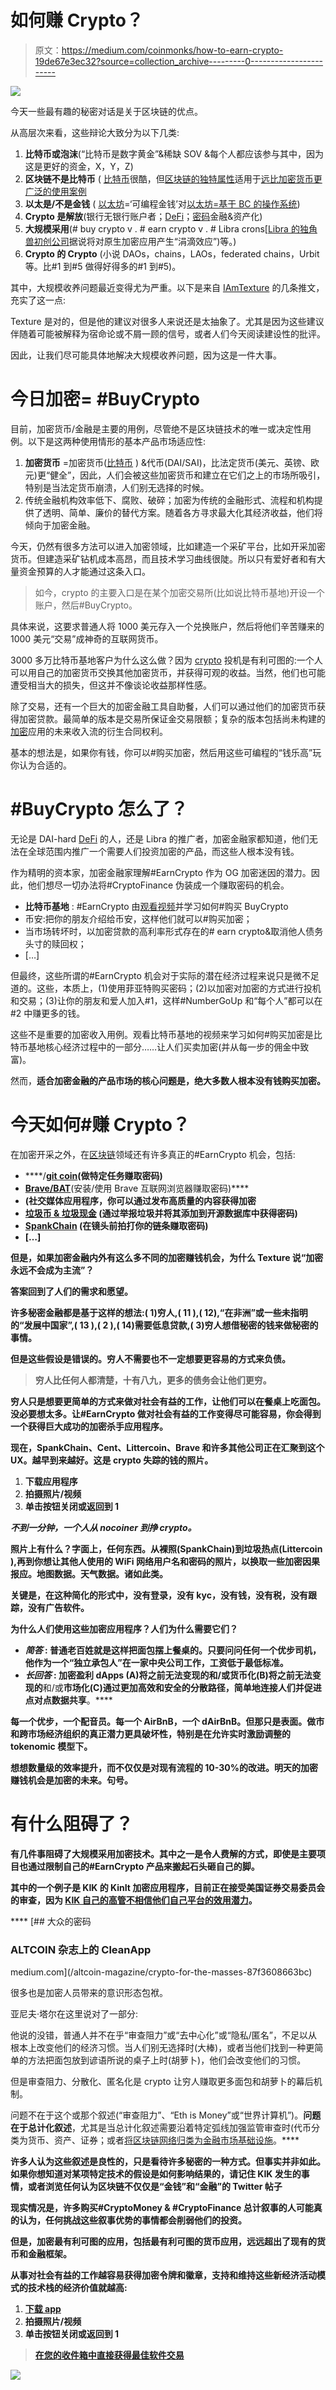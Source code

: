 # 如何赚 Crypto？

> 原文：<https://medium.com/coinmonks/how-to-earn-crypto-19de67e3ec32?source=collection_archive---------0----------------------->

![](img/364825d7cdd2d31d5afe0a6af6b9f0a6.png)

今天一些最有趣的秘密对话是关于区块链的优点。

从高层次来看，这些辩论大致分为以下几类:

1.  **比特币或泡沫**(“比特币是数字黄金”&稀缺 SOV &每个人都应该参与其中，因为这是更好的资金，X，Y，Z)
2.  **区块链不是比特币** ( [比特币](https://blog.coincodecap.com/tag/bitcoin/)很酷，但[区块链的独特属性](https://www.aclu.org/blog/privacy-technology/internet-privacy/edward-snowden-explains-blockchain-his-lawyer-and-rest-us)适用于[远比加密货币更广泛的使用案例](/cryptolawreview/token-taxonomy-frameworks-de968bf2605c)
3.  **以太是/不是金钱** ( [以太坊](https://blog.coincodecap.com/tag/ethereum/)=‘可编程金钱’对[以太坊=基于 BC 的操作系统](/altcoin-magazine/cryptos-finance-fetish-7cc88b4cf081))
4.  **Crypto 是解放**(银行无银行账户者；[DeFi](https://blog.coincodecap.com/tag/defi/)；[密码](https://blog.coincodecap.com/tag/crypto/)金融&资产化)
5.  **大规模采用**(# buy crypto v . # earn crypto v . # Libra crons[[Libra 的独角兽初创公司](/cryptolawreview/libras-endgame-7fde8704d304)据说将对原生加密应用产生“涓滴效应”)等。)
6.  **Crypto 的 Crypto** (小说 DAOs，chains，LAOs，federated chains，Urbit 等。比#1 到#5 做得好得多的#1 到#5)。

其中，大规模收养问题最近变得尤为严重。以下是来自 [IAmTexture](https://twitter.com/iamtexture) 的几条推文，充实了这一点:

Texture 是对的，但是他的建议对很多人来说还是太抽象了。尤其是因为这些建议伴随着可能被解释为宿命论或不屑一顾的信号，或者人们今天阅读建设性的批评。

因此，让我们尽可能具体地解决大规模收养问题，因为这是一件大事。

# 今日加密= #BuyCrypto

目前，加密货币/金融是主要的用例，尽管绝不是区块链技术的唯一或决定性用例。以下是这两种使用情形的基本产品市场适应性:

1.  **加密货币** =加密货币([比特币](https://blog.coincodecap.com/tag/bitcoin/) ) &代币(DAI/SAI)，比法定货币(美元、英镑、欧元)更“健全”，因此，人们会被这些加密货币和建立在它们之上的市场所吸引，特别是当法定货币崩溃，人们别无选择的时候。
2.  传统金融机构效率低下、腐败、破碎；加密为传统的金融形式、流程和机构提供了透明、简单、廉价的替代方案。随着各方寻求最大化其经济收益，他们将倾向于加密金融。

今天，仍然有很多方法可以进入加密领域，比如建造一个采矿平台，比如开采加密货币。但建造采矿钻机成本高昂，而且技术学习曲线很陡。所以只有爱好者和有大量资金预算的人才能通过这条入口。

> 如今，crypto 的主要入口是在某个加密交易所(比如说比特币基地)开设一个账户，然后#BuyCrypto。

具体来说，这要求普通人将 1000 美元存入一个兑换账户，然后将他们辛苦赚来的 1000 美元“交易”成神奇的互联网货币。

3000 多万比特币基地客户为什么这么做？因为 [crypto](https://blog.coincodecap.com/tag/crypto/) 投机是有利可图的:一个人可以用自己的加密货币交换其他加密货币，并获得可观的收益。当然，他们也可能遭受相当大的损失，但这并不像谈论收益那样性感。

除了交易，还有一个巨大的加密金融工具自助餐，人们可以通过他们的加密货币获得加密贷款。最简单的版本是交易所保证金交易限额；复杂的版本包括尚未构建的[加密](https://blog.coincodecap.com/tag/crypto/)应用的未来收入流的衍生合同权利。

基本的想法是，如果你有钱，你可以#购买加密，然后用这些可编程的“钱乐高”玩你认为合适的。

# #BuyCrypto 怎么了？

无论是 DAI-hard [DeFi](https://blog.coincodecap.com/tag/defi/) 的人，还是 Libra 的推广者，加密金融家都知道，他们无法在全球范围内推广一个需要人们投资加密的产品，而这些人根本没有钱。

作为精明的资本家，加密金融家理解#EarnCrypto 作为 OG 加密迷因的潜力。因此，他们想尽一切办法将#CryptoFinance 伪装成一个赚取密码的机会。

*   **比特币基地** : #EarnCrypto 由[观看视频](https://twitter.com/Chuck_Huber/status/1189146248160387072?s=20)并学习如何#购买 BuyCrypto
*   币安:把你的朋友介绍给币安，这样他们就可以#购买加密；
*   当市场转坏时，以加密贷款的高利率形式存在的# earn crypto&取消他人债务头寸的赎回权；
*   […]

但最终，这些所谓的#EarnCrypto 机会对于实际的潜在经济过程来说只是微不足道的。这些，本质上，(1)使用菲亚特购买密码；(2)以加密对加密的方式进行投机和交易；(3)让你的朋友和爱人加入#1，这样#NumberGoUp 和“每个人”都可以在#2 中赚更多的钱。

这些不是重要的加密收入用例。观看比特币基地的视频来学习如何#购买加密是比特币基地核心经济过程中的一部分……让人们买卖加密(并从每一步的佣金中致富)。

然而，**适合加密金融的产品市场的核心问题是，绝大多数人根本没有钱购买加密。**

# **今天如何#赚 Crypto？**

在加密开采之外，在[区块链](https://blog.coincodecap.com/tag/blockchain/)领域还有许多真正的#EarnCrypto 机会，包括:

*   [](https://www.bounties.network/)****/**[**git coin**](https://gitcoin.co/)(做特定任务赚取密码)**
*   **[**Brave/BAT**](https://brave.com/brave-rewards/)**(安装/使用 Brave 互联网浏览器赚取密码)****
*   ****[](https://beta.cent.co/)**(社交媒体应用程序，你可以通过发布高质量的内容获得加密******
*   ******[**垃圾币** & **垃圾现金**](/cleanapp/clean-block-tech-83a130417721) (通过举报垃圾并将其添加到开源数据库中获得密码)******
*   ****[**SpankChain**](https://spankchain.com/) (在镜头前拍打你的链条赚取密码)****
*   ****[…]****

****但是，如果加密金融内外有这么多不同的加密赚钱机会，为什么 Texture 说“加密永远不会成为主流”？****

****答案回到了人们的需求和愿望。****

****许多秘密金融都是基于这样的想法:( 1)穷人,( 11 ),( 12),“在非洲”或一些未指明的“发展中国家”,( 13 ),( 2 ),( 14)需要低息贷款,( 3)穷人想借秘密的钱来做秘密的事情。****

****但是这些假设是错误的。穷人不需要也不一定想要更容易的方式来负债。****

> ****穷人比任何人都清楚，十有八九，更多的债务会让他们更穷。****

****穷人只是想要更简单的方式来做对社会有益的工作，让他们可以在餐桌上吃面包。没必要想太多。让#EarnCrypto 做对社会有益的工作变得尽可能容易，你会得到一个获得巨大成功的加密杀手应用程序。****

****现在，SpankChain、Cent、Littercoin、Brave 和许多其他公司正在汇聚到这个 UX。越早到来越好。这是 crypto 失踪的钱的照片。****

1.  ****下载应用程序****
2.  ****拍摄照片/视频****
3.  ****单击按钮关闭或返回到 1****

*******不到一分钟，一个人从 nocoiner 到挣 crypto。*******

****照片上有什么？字面上，任何东西。从裸照(SpankChain)到垃圾热点(Littercoin ),再到你想让其他人使用的 WiFi 网络用户名和密码的照片，以换取一些加密因果报应。地图数据。天气数据。诸如此类。****

****关键是，在这种简化的形式中，没有登录，没有 kyc，没有钱，没有税，没有跟踪，没有广告软件。****

****为什么人们使用这些加密应用程序？人们为什么需要它们？****

*   *****简答* : **普通老百姓就是这样把面包摆上餐桌的**。只要问问任何一个优步司机，他作为一个“独立承包人”在一家中央公司工作，工资低于最低标准。****
*   *****长回答* : **加密盈利 dApps (A)将之前无法变现的**和/或**货币化(B)将之前无法变现的**和/或**市场化(C)通过更加高效和安全的分散路径，简单地连接人们并促进点对点数据共享**。****

****每一个优步，一个配音员。每一个 AirBnB，一个 dAirBnB。但那只是表面。做市和跨市场经济组织的真正潜力更具破坏性，特别是在允许实时激励调整的 tokenomic 模型下。****

****想想数量级的效率提升，而不仅仅是对现有流程的 10-30%的改进。明天的加密赚钱机会是加密的未来。句号。****

# ****有什么阻碍了？****

****有几件事阻碍了大规模采用加密技术。其中之一是令人费解的方式，即使是主要项目也通过限制自己的#EarnCrypto 产品来搬起石头砸自己的脚。****

****其中的一个例子是 KIK 的 KinIt 加密应用程序，目前正在接受美国证券交易委员会的审查，因为 [KIK 自己的高管不相信他们自己平台的效用潜力](https://twitter.com/CleanApp/status/1136014279407280128?s=20)。****

****[](/altcoin-magazine/crypto-for-the-masses-87f3608663bc) [## 大众的密码

### ALTCOIN 杂志上的 CleanApp

medium.com](/altcoin-magazine/crypto-for-the-masses-87f3608663bc) 

很多也是加密人员带来的意识形态包袱。

亚尼夫·塔尔在这里说对了一部分:

他说的没错，普通人并不在乎“审查阻力”或“去中心化”或“隐私/匿名”，不足以从根本上改变他们的经济习惯。当人们别无选择时(大棒)，或者当他们找到一种更简单的方法把面包放到谚语所说的桌子上时(胡萝卜)，他们会改变他们的习惯。

但是审查阻力、分散化、匿名化是 crypto 让穷人赚取更多面包和胡萝卜的幕后机制。

问题不在于这个或那个叙述(“审查阻力”、“Eth is Money”或“世界计算机”)。**问题在于总计化叙述**，尤其是当总计化叙述需要沿着特定弧线加强监管审查时(代币分类为货币、资产、证券；或者[将区块链网络归类为金融市场基础设施](https://papers.ssrn.com/sol3/papers.cfm?abstract_id=2879239)。**** 

****许多人认为这些叙述是良性的，只是看待许多秘密的一种方式。但事实并非如此。如果你想知道对某项特定技术的假设是如何影响结果的，请记住 KIK 发生的事情，或者浏览任何认为区块链不仅仅是“金钱”和“金融”的 Twitter 帖子****

****现实情况是，许多购买#CryptoMoney & #CryptoFinance 总计叙事的人可能真的认为，任何挑战这些叙事优势的事情都会削弱他们的投资。****

****但是，加密最有利可图的应用，包括最有利可图的货币应用，远远超出了现有的货币和金融框架。****

****从事对社会有益的工作越容易获得加密令牌和徽章，支持和维持这些新经济活动模式的技术栈的经济价值就越高:****

1.  ****[下载 app](https://cleanapp.io/2018/07/04/your-first-cleanapp-plog-in-2021/)****
2.  ****拍摄照片/视频****
3.  ****单击按钮关闭或返回到 1****

> ****[在您的收件箱中直接获得最佳软件交易](https://coincodecap.com/?utm_source=coinmonks)****

****[![](img/7c0b3dfdcbfea594cc0ae7d4f9bf6fcb.png)](https://coincodecap.com/?utm_source=coinmonks)****